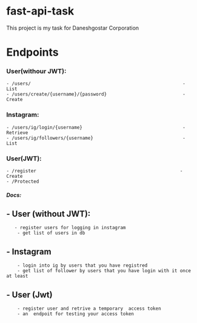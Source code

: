 # fast-api-task
This project is my task for Daneshgostar Corporation

# Endpoints
### User(withour JWT):
    - /users/                                                        - List
    - /users/create/{username}/{password}                            - Create
### Instagram:
    - /users/ig/login/{username}                                     - Retrieve
    - /users/ig/followers/{username}                                 - List
### User(JWT):
    - /register                                                     - Create
    - /Protected 

##### Docs:
   ## - User (without JWT): 
       - register users for logging in instagram
        - get list of users in db
   ## - Instagram 
        - login into ig by users that you have registred 
        - get list of follower by users that you have login with it once at least 
   ## - User (Jwt)
        - register user and retrive a temporary  access token
        - an  endpoit for testing your access token 
        

